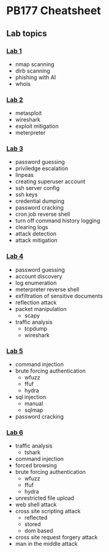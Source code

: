 # PB177 Cheatsheet

## Lab topics

### [Lab 1](./labs/1/index.md)
- nmap scanning
- dirb scanning
- phishing with AI
- whois

### [Lab 2](./labs/2/index.md)
- metasploit
- wireshark
- exploit mitigation
- meterpreter

### [Lab 3](./labs/3/index.md)
- password guessing
- priviledge escalation
- linpeas
- creating superuser account
- ssh server config
- ssh keys
- credential dumping
- password cracking
- cron job reverse shell
- turn off command history logging
- clearing logs
- attack detection
- attack mitigation

### [Lab 4](./labs/4/index.md)
- password guessing
- account discovery
- log enumeration
- meterpreter reverse shell
- exfiltration of sensitive documents
- reflection attack
- packet manipulation
	- scapy
- traffic analysis
	- tcpdump
	- wireshark

### [Lab 5](./labs/5/index.md)
- command injection
- brute forcing authentication
	- wfuzz
	- ffuf
	- hydra
- sql injection
	- manual
	- sqlmap
- password cracking

### [Lab 6](./labs/6/index.md)
- traffic analysis
	- tshark
- command injection
- forced browsing
- brute forcing authentication
	- wfuzz
	- ffuf
	- hydra
- unrestricted file upload
- web shell attack
- cross site scripting attack
	- reflected
	- stored
	- dom based
- cross site request forgery attack
- man in the middle attack